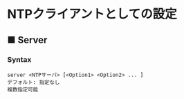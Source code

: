 # NTPクライアントとしての設定
## ■ Server
### Syntax
```
server <NTPサーバ> [<Option1> <Option2> ... ]
デフォルト: 指定なし
複数指定可能
```
